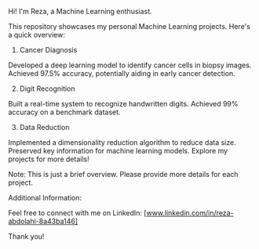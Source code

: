 Hi! I'm Reza, a Machine Learning enthusiast.

This repository showcases my personal Machine Learning projects. Here's a quick overview:


1. Cancer Diagnosis

Developed a deep learning model to identify cancer cells in biopsy images.
Achieved 97.5% accuracy, potentially aiding in early cancer detection.



2. Digit Recognition

Built a real-time system to recognize handwritten digits.
Achieved 99% accuracy on a benchmark dataset.



3. Data Reduction

Implemented a dimensionality reduction algorithm to reduce data size.
Preserved key information for machine learning models.
Explore my projects for more details!

Note: This is just a brief overview. Please provide more details for each project.

Additional Information:

Feel free to connect with me on LinkedIn: [www.linkedin.com/in/reza-abdolahi-8a43ba146]

Thank you!
